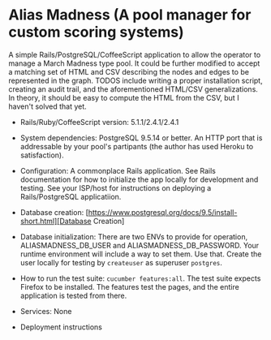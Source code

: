 # Alias Madness (A pool manager for custom scoring systems)

A simple Rails/PostgreSQL/CoffeeScript application to allow the operator to manage a March Madness type pool. It could 
be further modified to accept a matching set of HTML and CSV describing the nodes and edges to be represented in the 
graph. TODOS include writing a proper installation script, creating an audit trail, and the aforementioned HTML/CSV
generalizations. In theory, it should be easy to compute the HTML from the CSV, but I haven't solved that yet.

* Rails/Ruby/CoffeeScript version: 5.1.1/2.4.1/2.4.1

* System dependencies: PostgreSQL 9.5.14 or better. An HTTP port that is addressable by your pool's partipants (the 
author has used Heroku to satisfaction).

* Configuration: A commonplace Rails application. See Rails documentation for how to initialize the app locally for 
development and testing. See your ISP/host for instructions on deploying a Rails/PostgreSQL applicatiion.

* Database creation: [https://www.postgresql.org/docs/9.5/install-short.html][Database Creation]

* Database initialization: There are two ENVs to provide for operation, ALIASMADNESS_DB_USER and 
ALIASMADNESS_DB_PASSWORD. Your runtime environment will include a way to set them. Use that. Create the user locally for 
testing by `createuser` as superuser `postgres`.

* How to run the test suite: `cucumber features:all`. The test suite expects Firefox to be installed. The features test 
the pages, and the entire application is tested from there.

* Services: None

* Deployment instructions


[Database Creation]: https://www.postgresql.org/docs/9.5/install-short.html